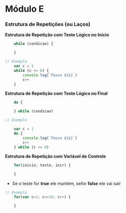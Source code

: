 # Módulo E

### Estrutura de Repetições (ou Laços)

**Estrutura de Repetição com Teste Lógico no Início**

```js
    while (condicao) {

    }
```

```js
// Exemplo
    var c = 1   
    while (c <= 6) {
        console.log(`Passo ${c}`)
        c++
    }
```

**Estrutura de Repetição com Teste Lógico no Final**

```js
    do {

    } while (condicao) 
```

```js
// Exemplo

    var c = 1
    do {
        console.log(`Passo ${c}`)
        c++
    } while (c <= 6)
```

**Estrutura de Repetição com Variável de Controle**

```js
    for(inicio; teste; incr) {

    }
```

- Se o teste for **true** ele mantém, sefor **false** ele vai sair

```js
// Exemplo
    for(var c=1; c<=10; c++) {

    }
```